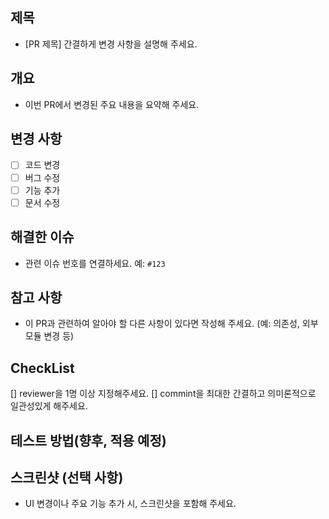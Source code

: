 ## 제목
- [PR 제목] 간결하게 변경 사항을 설명해 주세요.

## 개요
- 이번 PR에서 변경된 주요 내용을 요약해 주세요.

## 변경 사항
- [ ] 코드 변경
- [ ] 버그 수정
- [ ] 기능 추가
- [ ] 문서 수정

## 해결한 이슈
- 관련 이슈 번호를 연결하세요. 예: `#123`

## 참고 사항
- 이 PR과 관련하여 알아야 할 다른 사항이 있다면 작성해 주세요. (예: 의존성, 외부 모듈 변경 등)

## CheckList 
[] reviewer을 1명 이상 지정해주세요.
[] commint을 최대한 간결하고 의미론적으로 일관성있게 해주세요. 

## 테스트 방법(향후, 적용 예정)
  
## 스크린샷 (선택 사항)
- UI 변경이나 주요 기능 추가 시, 스크린샷을 포함해 주세요.